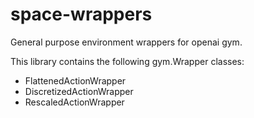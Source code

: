 # space-wrappers
General purpose environment wrappers for openai gym.

This library contains the following gym.Wrapper classes:
* FlattenedActionWrapper
* DiscretizedActionWrapper
* RescaledActionWrapper
